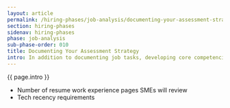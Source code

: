 ```yaml
---
layout: article
permalink: /hiring-phases/job-analysis/documenting-your-assessment-strategy/
section: hiring-phases
sidenav: hiring-phases
phase: job-analysis
sub-phase-order: 010
title: Documenting Your Assessment Strategy
intro: In addition to documenting job tasks, developing core competencies and proficiencies, and creating interview assessment questions, ask SMEs participating in your workshop to make these key decisions about the assessment strategy they'll use for your hiring action.
---
```


<p class="usa-intro">
  {{ page.intro }}
</p>

- Number of resume work experience pages SMEs will review
- Tech recency requirements
